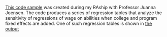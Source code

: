 [This code sample](college_major_program_school_FE_testcodes_v1_robustness_fields_sample.do) was created during my RAship with Professor Juanna Joensen. The code produces a series of regression tables that analyze the sensitivity of regressions of wage on abilities when college and program fixed effects are added. One of such regression tables is shown in [the output](wages_abilities_sample.pdf)
